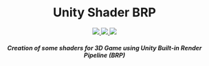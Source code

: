 <h1 align="center"> Unity Shader BRP </h1>

<p align="center">
 <a href="https://skillicons.dev">
    <img src="https://skillicons.dev/icons?i=unity"/>
    <img src="https://skillicons.dev/icons?i=cs"/>
     <img src="https://skillicons.dev/icons?i=vscode"/>
  </a>
</p>

<h5 align="center">
  Creation of some shaders for 3D Game using Unity Built-in Render Pipeline (BRP)
</h5>

